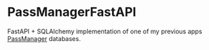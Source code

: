 # PassManagerFastAPI

FastAPI + SQLAlchemy implementation of one of my previous apps [PassManager](https://github.com/BtNowakowski/PasswordManager) databases.
